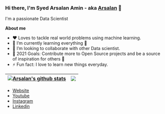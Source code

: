 ### Hi there, I'm Syed Arsalan Amin - aka [Arsalan](https://syedarsalanamin.github.io/Aboutme/) 👋

I'm a passionate Data Scientist

**About me**

- ❤️ Loves to tackle real world problems using machine learning.
- 🌱 I’m currently learning everything 🤣
- 👯 I’m looking to collaborate with other Data scientist.
- 🥅 2021 Goals: Contribute more to Open Source projects and be a source of inspiration for others 🤤
- ⚡ Fun fact: I love to learn new things everyday.


| <a href="https://github.com/SyedArsalanAmin/github-readme-stats"><img align="center" src="https://github-readme-stats.vercel.app/api?username=SyedArsalanAmin&show_icons=true&include_all_commits=true&theme=buefy&hide_border=true" alt="Arsalan's github stats" /></a> | <a href="https://github.com/anuraghazra/github-readme-stats"><img align="center" src="https://github-readme-stats.vercel.app/api/top-langs/?username=SyedArsalanAmin&layout=compact&theme=buefy&hide_border=true" /></a> |
| ------------- | ------------- |

- [Website](https://syedarsalanamin.github.io/Aboutme/)
- [Youtube](https://www.youtube.com/channel/UCo0HF7JcJ2i0qMQ1sThgGqw)
- [Instagram](https://www.instagram.com/sarsalan.amin/)
- [Linkedin](https://www.linkedin.com/in/sarsalanamin/)


